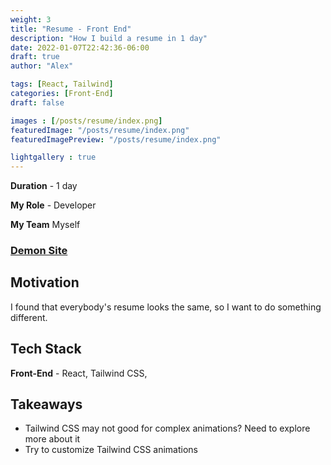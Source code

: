 ```yaml
---
weight: 3
title: "Resume - Front End"
description: "How I build a resume in 1 day"
date: 2022-01-07T22:42:36-06:00
draft: true
author: "Alex"

tags: [React, Tailwind]
categories: [Front-End]
draft: false 

images : [/posts/resume/index.png]
featuredImage: "/posts/resume/index.png"
featuredImagePreview: "/posts/resume/index.png"

lightgallery : true
---
```


<!--more-->

**Duration** - 1 day

**My Role** - Developer

**My Team** Myself

### [Demon Site](https://zengjilie.github.io/resume/)

## Motivation
I found that everybody's resume looks the same, so I want to do something different.

## Tech Stack

**Front-End** - React, Tailwind CSS,



## Takeaways
* Tailwind CSS may not good for complex animations? Need to explore more about it
* Try to customize Tailwind CSS animations